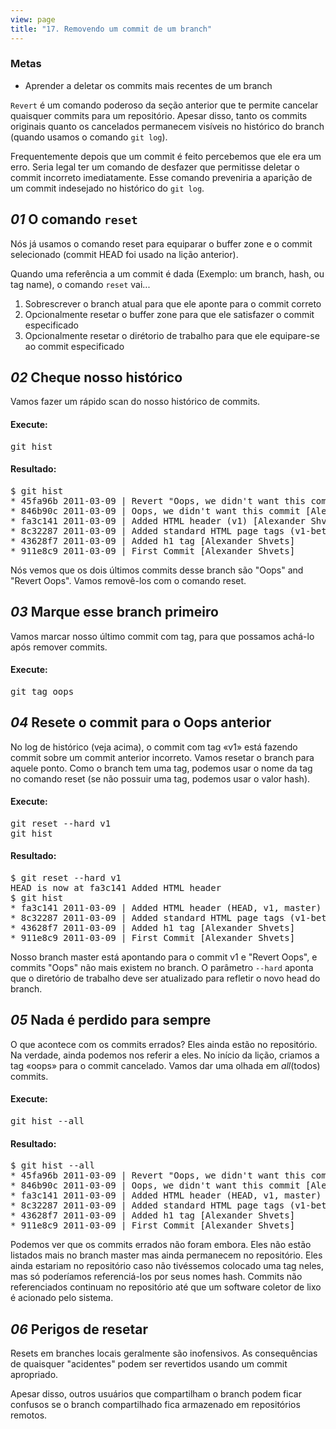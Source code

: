 ```yaml
---
view: page
title: "17. Removendo um commit de um branch"
---
```


<h3>Metas</h3>

<ul><li>Aprender a deletar os commits mais recentes de um branch</li></ul>

<p><code>Revert</code> é um comando poderoso da seção anterior que te permite cancelar quaisquer commits para um repositório. Apesar disso, tanto os commits originais quanto os cancelados permanecem visíveis no histórico do branch (quando usamos o comando <code>git log</code>).</p>

<p>Frequentemente depois que um commit é feito percebemos que ele era um erro. Seria legal ter um comando de desfazer que permitisse deletar o commit incorreto imediatamente. Esse comando preveniria a aparição de um commit indesejado no histórico do <code>git log</code>.</p>

<h2><em>01</em> O comando <code>reset</code></h2>

<p>Nós já usamos o comando reset para equiparar o buffer zone e o commit selecionado (commit HEAD foi usado na lição anterior).</p>

<p>Quando uma referência a um commit é dada (Exemplo: um branch, hash, ou tag name), o comando <code>reset</code> vai...</p>

<ol>
<li>Sobrescrever o branch atual para que ele aponte para o commit correto</li>
<li>Opcionalmente resetar o buffer zone para que ele satisfazer o commit especificado</li>
<li>Opcionalmente resetar o dirétorio de trabalho para que ele equipare-se ao commit especificado</li>
</ol>

<h2><em>02</em> Cheque nosso histórico</h2>

<p>Vamos fazer um rápido scan do nosso histórico de commits.</p>

<h4 class="h4-pre">Execute:</h4>

<pre class="instructions">git hist</pre>

<h4 class="h4-pre">Resultado:</h4>

<pre class="sample">$ git hist
* 45fa96b 2011-03-09 | Revert "Oops, we didn't want this commit" (HEAD, master) [Alexander Shvets]
* 846b90c 2011-03-09 | Oops, we didn't want this commit [Alexander Shvets]
* fa3c141 2011-03-09 | Added HTML header (v1) [Alexander Shvets]
* 8c32287 2011-03-09 | Added standard HTML page tags (v1-beta) [Alexander Shvets]
* 43628f7 2011-03-09 | Added h1 tag [Alexander Shvets]
* 911e8c9 2011-03-09 | First Commit [Alexander Shvets]</pre>

<p>Nós vemos que os dois últimos commits desse branch são "Oops" and "Revert Oops". Vamos removê-los com o comando reset.</p>

<h2><em>03</em> Marque esse branch primeiro</h2>

<p>Vamos marcar nosso último commit com tag, para que possamos achá-lo após remover commits.</p>
<h4 class="h4-pre">Execute:</h4>

<pre class="instructions">git tag oops</pre>

<h2><em>04</em> Resete o commit para o Oops anterior</h2>

<p>No log de histórico (veja acima), o commit com tag «v1» está fazendo commit sobre um commit anterior incorreto. Vamos resetar o branch para aquele ponto. Como o branch tem uma tag, podemos usar o nome da tag no comando reset (se não possuir uma tag, podemos usar o valor hash).</p>

<h4 class="h4-pre">Execute:</h4>

<pre class="instructions">git reset --hard v1
git hist</pre>

<h4 class="h4-pre">Resultado:</h4>

<pre class="sample">$ git reset --hard v1
HEAD is now at fa3c141 Added HTML header
$ git hist
* fa3c141 2011-03-09 | Added HTML header (HEAD, v1, master) [Alexander Shvets]
* 8c32287 2011-03-09 | Added standard HTML page tags (v1-beta) [Alexander Shvets]
* 43628f7 2011-03-09 | Added h1 tag [Alexander Shvets]
* 911e8c9 2011-03-09 | First Commit [Alexander Shvets]</pre>

<p>Nosso branch master está apontando para o commit v1 e "Revert Oops", e commits "Oops" não mais existem no branch. O parâmetro  <code>--hard</code> aponta que o diretório de trabalho deve ser atualizado para refletir o novo head do branch.</p>
<h2><em>05</em> Nada é perdido para sempre</h2>

<p>O que acontece com os commits errados? Eles ainda estão no repositório. Na verdade, ainda podemos nos referir a eles. No início da lição, criamos a tag «oops» para o commit cancelado. Vamos dar uma olhada em <em>all</em>(todos) commits.</p>

<h4 class="h4-pre">Execute:</h4>

<pre class="instructions">git hist --all</pre>

<h4 class="h4-pre">Resultado:</h4>

<pre class="sample">$ git hist --all
* 45fa96b 2011-03-09 | Revert "Oops, we didn't want this commit" (oops) [Alexander Shvets]
* 846b90c 2011-03-09 | Oops, we didn't want this commit [Alexander Shvets]
* fa3c141 2011-03-09 | Added HTML header (HEAD, v1, master) [Alexander Shvets]
* 8c32287 2011-03-09 | Added standard HTML page tags (v1-beta) [Alexander Shvets]
* 43628f7 2011-03-09 | Added h1 tag [Alexander Shvets]
* 911e8c9 2011-03-09 | First Commit [Alexander Shvets]</pre>

<p>Podemos ver que os commits errados não foram embora. Eles não estão listados mais no branch master mas ainda permanecem no repositório. Eles ainda estariam no repositório caso não tivéssemos colocado uma tag neles, mas só poderíamos referenciá-los por seus nomes hash. Commits não referenciados continuam no repositório até que um software coletor de lixo é acionado pelo sistema.</p>

<h2><em>06</em> Perigos de resetar</h2>

<p>Resets em branches locais geralmente são inofensivos. As consequências de quaisquer "acidentes" podem ser revertidos usando um commit apropriado.</p>

<p>Apesar disso, outros usuários que compartilham o branch podem ficar confusos se o branch compartilhado fica armazenado em repositórios remotos.</p>
